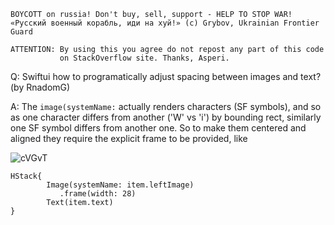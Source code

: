 ```
BOYCOTT on russia! Don't buy, sell, support - HELP TO STOP WAR!
«Русский военный корабль, иди на хуй!» (c) Grybov, Ukrainian Frontier Guard

ATTENTION: By using this you agree do not repost any part of this code
           on StackOverflow site. Thanks, Asperi.
```

Q: Swiftui how to programatically adjust spacing between images and text? (by RnadomG)

A: The `image(systemName:` actually renders characters (SF symbols), and so as one character differs from another ('W' vs 'i')
by bounding rect, similarly one SF symbol differs from another one. So to make them centered and aligned
they require the explicit frame to be provided, like

![cVGvT](https://user-images.githubusercontent.com/62171579/171901888-4d70e04f-3a1f-4afd-bc95-ca125db1e512.png)

```
HStack{
        Image(systemName: item.leftImage)
           .frame(width: 28)
        Text(item.text)
}
```
